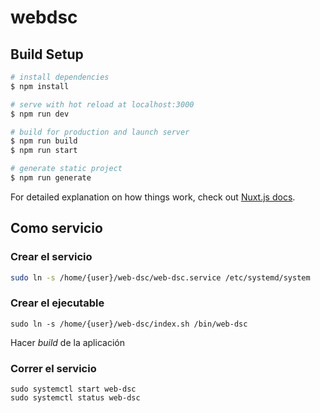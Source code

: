 # webdsc

## Build Setup

```bash
# install dependencies
$ npm install

# serve with hot reload at localhost:3000
$ npm run dev

# build for production and launch server
$ npm run build
$ npm run start

# generate static project
$ npm run generate
```

For detailed explanation on how things work, check out [Nuxt.js docs](https://nuxtjs.org).

## Como servicio

### Crear el servicio
```bash
sudo ln -s /home/{user}/web-dsc/web-dsc.service /etc/systemd/system
```
### Crear el ejecutable
```
sudo ln -s /home/{user}/web-dsc/index.sh /bin/web-dsc
```
Hacer *build* de la aplicación

### Correr el servicio
```
sudo systemctl start web-dsc
sudo systemctl status web-dsc
```

